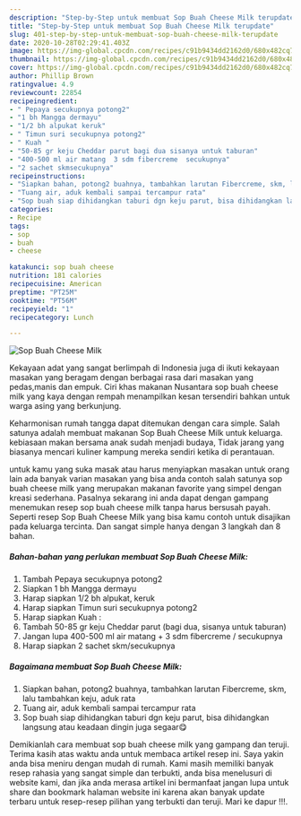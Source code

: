 ```yaml
---
description: "Step-by-Step untuk membuat Sop Buah Cheese Milk terupdate"
title: "Step-by-Step untuk membuat Sop Buah Cheese Milk terupdate"
slug: 401-step-by-step-untuk-membuat-sop-buah-cheese-milk-terupdate
date: 2020-10-28T02:29:41.403Z
image: https://img-global.cpcdn.com/recipes/c91b9434dd2162d0/680x482cq70/sop-buah-cheese-milk-foto-resep-utama.jpg
thumbnail: https://img-global.cpcdn.com/recipes/c91b9434dd2162d0/680x482cq70/sop-buah-cheese-milk-foto-resep-utama.jpg
cover: https://img-global.cpcdn.com/recipes/c91b9434dd2162d0/680x482cq70/sop-buah-cheese-milk-foto-resep-utama.jpg
author: Phillip Brown
ratingvalue: 4.9
reviewcount: 22854
recipeingredient:
- " Pepaya secukupnya potong2"
- "1 bh Mangga dermayu"
- "1/2 bh alpukat keruk"
- " Timun suri secukupnya potong2"
- " Kuah "
- "50-85 gr keju Cheddar parut bagi dua sisanya untuk taburan"
- "400-500 ml air matang  3 sdm fibercreme  secukupnya"
- "2 sachet skmsecukupnya"
recipeinstructions:
- "Siapkan bahan, potong2 buahnya, tambahkan larutan Fibercreme, skm, lalu tambahkan keju, aduk rata"
- "Tuang air, aduk kembali sampai tercampur rata"
- "Sop buah siap dihidangkan taburi dgn keju parut, bisa dihidangkan langsung atau keadaan dingin juga segaar😋"
categories:
- Recipe
tags:
- sop
- buah
- cheese

katakunci: sop buah cheese 
nutrition: 181 calories
recipecuisine: American
preptime: "PT25M"
cooktime: "PT56M"
recipeyield: "1"
recipecategory: Lunch

---
```



![Sop Buah Cheese Milk](https://img-global.cpcdn.com/recipes/c91b9434dd2162d0/680x482cq70/sop-buah-cheese-milk-foto-resep-utama.jpg)

Kekayaan adat yang sangat berlimpah di Indonesia juga di ikuti kekayaan masakan yang beragam dengan berbagai rasa dari masakan yang pedas,manis dan empuk. Ciri khas makanan Nusantara sop buah cheese milk yang kaya dengan rempah menampilkan kesan tersendiri bahkan untuk warga asing yang berkunjung.




Keharmonisan rumah tangga dapat ditemukan dengan cara simple. Salah satunya adalah membuat makanan Sop Buah Cheese Milk untuk keluarga. kebiasaan makan bersama anak sudah menjadi budaya, Tidak jarang yang biasanya mencari kuliner kampung mereka sendiri ketika di perantauan.

untuk kamu yang suka masak atau harus menyiapkan masakan untuk orang lain ada banyak varian masakan yang bisa anda contoh salah satunya sop buah cheese milk yang merupakan makanan favorite yang simpel dengan kreasi sederhana. Pasalnya sekarang ini anda dapat dengan gampang menemukan resep sop buah cheese milk tanpa harus bersusah payah.
Seperti resep Sop Buah Cheese Milk yang bisa kamu contoh untuk disajikan pada keluarga tercinta. Dan sangat simple hanya dengan 3 langkah dan 8 bahan.


<!--inarticleads1-->

##### Bahan-bahan yang perlukan membuat Sop Buah Cheese Milk:

1. Tambah  Pepaya secukupnya potong2
1. Siapkan 1 bh Mangga dermayu
1. Harap siapkan 1/2 bh alpukat, keruk
1. Harap siapkan  Timun suri secukupnya potong2
1. Harap siapkan  Kuah :
1. Tambah 50-85 gr keju Cheddar parut (bagi dua, sisanya untuk taburan)
1. Jangan lupa 400-500 ml air matang + 3 sdm fibercreme / secukupnya
1. Harap siapkan 2 sachet skm/secukupnya




<!--inarticleads2-->

##### Bagaimana membuat  Sop Buah Cheese Milk:

1. Siapkan bahan, potong2 buahnya, tambahkan larutan Fibercreme, skm, lalu tambahkan keju, aduk rata
1. Tuang air, aduk kembali sampai tercampur rata
1. Sop buah siap dihidangkan taburi dgn keju parut, bisa dihidangkan langsung atau keadaan dingin juga segaar😋




Demikianlah cara membuat sop buah cheese milk yang gampang dan teruji. Terima kasih atas waktu anda untuk membaca artikel resep ini. Saya yakin anda bisa meniru dengan mudah di rumah. Kami masih memiliki banyak resep rahasia yang sangat simple dan terbukti, anda bisa menelusuri di website kami, dan jika anda merasa artikel ini bermanfaat jangan lupa untuk share dan bookmark halaman website ini karena akan banyak update terbaru untuk resep-resep pilihan yang terbukti dan teruji. Mari ke dapur !!!. 
